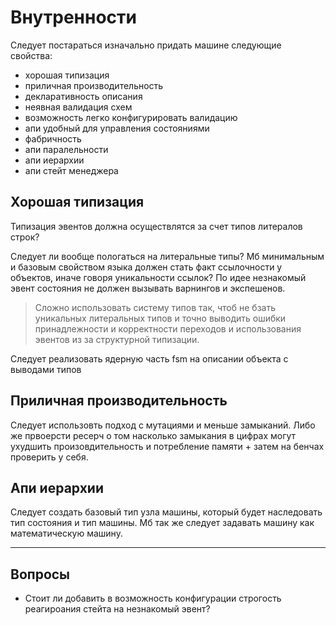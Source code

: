 # Внутренности

Следует постараться изначально придать машине следующие свойства:

- хорошая типизация
- приличная производительность
- декларативность описания
- неявная валидация схем
- возможность легко конфигурировать валидацию
- апи удобный для управления состояниями
- фабричность
- апи паралельности
- апи иерархии
- апи стейт менеджера

## Хорошая типизация

Типизация эвентов должна осуществлятся за счет типов литералов строк?

Следует ли вообще пологаться на литеральные типы? Мб минимальным и базовым свойством языка должен стать факт
ссылочности у объектов, иначе говоря уникальности ссылок? По идее незнакомый эвент состояния не должен
вызывать варнингов и экспешенов.

> Сложно использовать систему типов так, чтоб не бзать уникальных литеральных типов и точно выводить
> ошибки принадлежности и корректности переходов и использования эвентов из за структурной типизации.

Следует реализовать ядерную часть fsm на описании объекта с выводами типов

## Приличная производительность

Следует использовть подход с мутациями и меньше замыканий. Либо же првоерсти ресерч о том насколько замыкания в цифрах
могут ухудшить произовдительность и потребление памяти + затем на бенчах проверить у себя.

## Апи иерархии

Следует создать базовый тип узла машины, который будет наследовать тип состояния и тип машины.
Мб так же следует задавать машину как математическую машину.

---

## Вопросы

- Стоит ли добавить в возможность конфигурации строгость реагироания стейта на незнакомый эвент?
